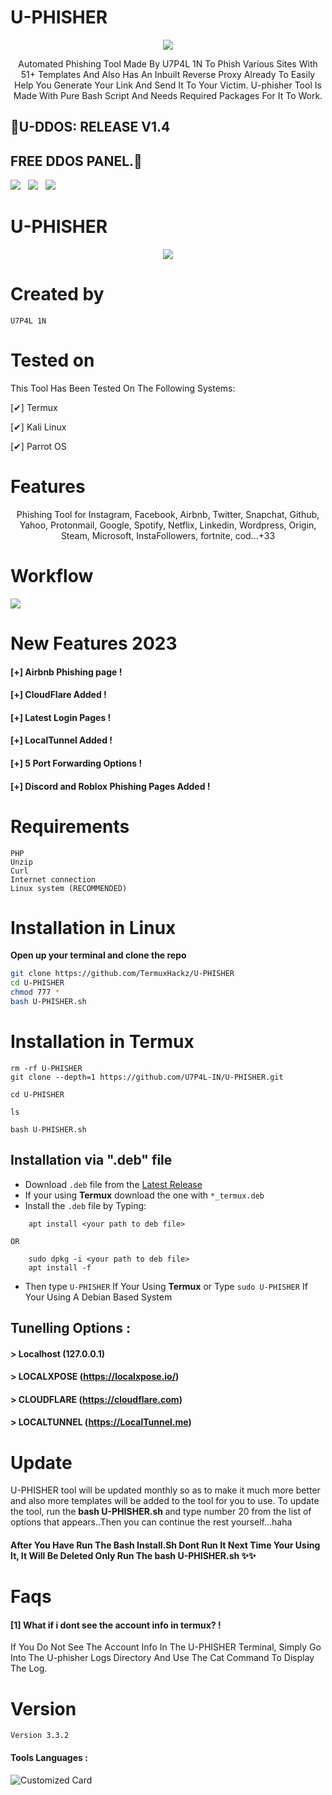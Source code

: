 # U-PHISHER

<p align="center"><img src="https://github.com/U7P4L-IN/U-PHISHER/blob/main/Image/U-PHISHER.png">


<p align="center">
Automated Phishing Tool Made By U7P4L 1N To Phish Various Sites With 51+ Templates And Also Has An Inbuilt Reverse Proxy Already To Easily Help You Generate Your Link And Send It To Your Victim. 
U-phisher Tool Is Made With Pure Bash Script And Needs Required Packages For It To Work.
</p>

## 🚀U-DDOS: RELEASE V1.4
## FREE DDOS PANEL.🚀

<p>
 <img src="https://img.shields.io/github/stars/U7P4L-IN/U-PHISHER?color=%23DF0067&style=for-the-badge"/> &nbsp;
 <img src="https://img.shields.io/github/forks/U7P4L-IN/U-PHISHER?color=%239999FF&style=for-the-badge"/> &nbsp;
 <img src="https://img.shields.io/github/license/U7P4L-IN/U-PHISHER?color=%23E8E8E8&style=for-the-badge"/> &nbsp;
 
</p>

# U-PHISHER
<p align="center"><img src="https://github.com/U7P4L-IN/U-PHISHER/blob/main/Image/Screenshot_2023-07-24-13-10-50-534_com.termux-01.jpeg">

# Created by
```
U7P4L 1N 
```

# Tested on
This Tool Has Been Tested On The Following Systems:

[✔] Termux

[✔] Kali Linux

[✔] Parrot OS

# Features
<p align="center">
 Phishing Tool for Instagram, Facebook,  Airbnb, Twitter, Snapchat, Github, Yahoo, Protonmail, Google, Spotify, Netflix, Linkedin, Wordpress, Origin, Steam, Microsoft, InstaFollowers, fortnite, cod...+33
</p>

# Workflow
<img src="https://github.com/U7P4L-IN/U-PHISHER/blob/main/Image/ezgif.com-video-to-gif.gif"/>


# New Features 2023
#### [+] Airbnb Phishing page !
#### [+] CloudFlare Added !
#### [+] Latest Login Pages !
#### [+] LocalTunnel Added !
#### [+] 5 Port Forwarding Options !
#### [+] Discord and Roblox Phishing Pages Added !


# Requirements
```
PHP
Unzip
Curl
Internet connection 
Linux system (RECOMMENDED)
```

# Installation in Linux
**Open up your terminal and clone the repo**
```bash
git clone https://github.com/TermuxHackz/U-PHISHER
cd U-PHISHER
chmod 777 *
bash U-PHISHER.sh
```

# Installation in Termux
```
rm -rf U-PHISHER
git clone --depth=1 https://github.com/U7P4L-IN/U-PHISHER.git

cd U-PHISHER

ls

bash U-PHISHER.sh

```

## Installation via ".deb" file
* Download <code>.deb</code> file from the <a href="https://github.com/U7P4L-IN/U-PHISHER/releases/latest">Latest Release</a>
* If your using <b>Termux</b> download the one with <code>*_termux.deb</code>
* Install the <code>.deb</code> file by Typing:
```
    apt install <your path to deb file>
```
    OR
```
    sudo dpkg -i <your path to deb file>
    apt install -f
```
* Then type <code>U-PHISHER</code> If Your Using <b>Termux</b> or Type <code>sudo U-PHISHER</code> If Your Using A Debian Based System

## Tunelling Options :
#### > Localhost (127.0.0.1)
#### > LOCALXPOSE (https://localxpose.io/)
#### > CLOUDFLARE (https://cloudflare.com)
#### > LOCALTUNNEL (https://LocalTunnel.me)


# Update
U-PHISHER tool will be updated monthly so as to make it much more better and also more templates will be added to the tool for you to use. 
To update the tool, run the <b>bash U-PHISHER.sh </b>and type number 20 from the list of options that appears..Then you can continue the rest yourself...haha

<h4>After You Have Run The Bash Install.Sh Dont Run It Next Time Your Using It, It Will Be Deleted Only Run The bash U-PHISHER.sh ✨✨
</h4>

# Faqs
#### [1] What if i dont see the account info in termux? !
If You Do Not See The Account Info In The U-PHISHER Terminal, Simply Go Into The U-phisher Logs Directory And Use The Cat Command To Display The Log.

# Version
```
Version 3.3.2
```
#### Tools Languages :
![Customized Card](https://github-readme-stats.vercel.app/api/pin?username=U7P4L-IN&repo=U-PHISHER&title_color=fff&icon_color=f9f9f9&text_color=9f9f9f&bg_color=151515)

